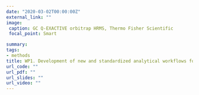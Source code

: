 ```yaml
---
date: "2020-03-02T00:00:00Z"
external_link: ""
image:
 caption: GC Q-EXACTIVE orbitrap HRMS, Thermo Fisher Scientific
 focal_point: Smart

summary:
tags:
- methods
title: WP1. Development of new and standardized analytical workflows for CPs
url_code: ""
url_pdf: ""
url_slides: ""
url_video: ""
---
```

